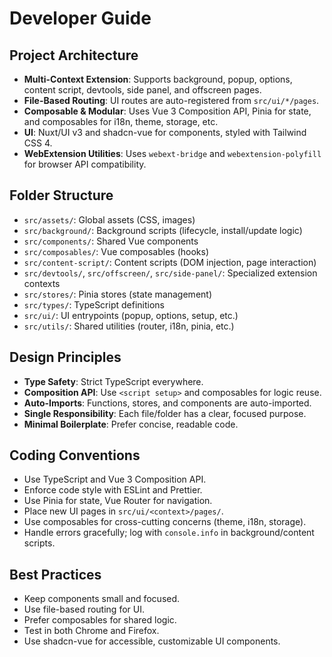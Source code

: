 # Developer Guide

## Project Architecture

- **Multi-Context Extension**: Supports background, popup, options, content script, devtools, side panel, and offscreen pages.
- **File-Based Routing**: UI routes are auto-registered from `src/ui/*/pages`.
- **Composable & Modular**: Uses Vue 3 Composition API, Pinia for state, and composables for i18n, theme, storage, etc.
- **UI**: Nuxt/UI v3 and shadcn-vue for components, styled with Tailwind CSS 4.
- **WebExtension Utilities**: Uses `webext-bridge` and `webextension-polyfill` for browser API compatibility.

## Folder Structure

- `src/assets/`: Global assets (CSS, images)
- `src/background/`: Background scripts (lifecycle, install/update logic)
- `src/components/`: Shared Vue components
- `src/composables/`: Vue composables (hooks)
- `src/content-script/`: Content scripts (DOM injection, page interaction)
- `src/devtools/`, `src/offscreen/`, `src/side-panel/`: Specialized extension contexts
- `src/stores/`: Pinia stores (state management)
- `src/types/`: TypeScript definitions
- `src/ui/`: UI entrypoints (popup, options, setup, etc.)
- `src/utils/`: Shared utilities (router, i18n, pinia, etc.)

## Design Principles

- **Type Safety**: Strict TypeScript everywhere.
- **Composition API**: Use `<script setup>` and composables for logic reuse.
- **Auto-Imports**: Functions, stores, and components are auto-imported.
- **Single Responsibility**: Each file/folder has a clear, focused purpose.
- **Minimal Boilerplate**: Prefer concise, readable code.

## Coding Conventions

- Use TypeScript and Vue 3 Composition API.
- Enforce code style with ESLint and Prettier.
- Use Pinia for state, Vue Router for navigation.
- Place new UI pages in `src/ui/<context>/pages/`.
- Use composables for cross-cutting concerns (theme, i18n, storage).
- Handle errors gracefully; log with `console.info` in background/content scripts.

## Best Practices

- Keep components small and focused.
- Use file-based routing for UI.
- Prefer composables for shared logic.
- Test in both Chrome and Firefox.
- Use shadcn-vue for accessible, customizable UI components.
